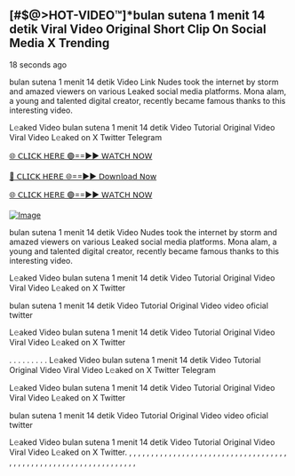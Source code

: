 ## [#$@>HOT-VIDEO™]*bulan sutena 1 menit 14 detik Viral Video Original Short Clip On Social Media X Trending

18 seconds ago

bulan sutena 1 menit 14 detik Video Link Nudes took the internet by storm and amazed viewers on various Leaked social media platforms. Mona alam, a young and talented digital creator, recently became famous thanks to this interesting video.

L𝚎aked Video bulan sutena 1 menit 14 detik Video Tutorial Original Video Viral Video L𝚎aked on X Twitter Telegram

[🌐 𝖢𝖫𝖨𝖢𝖪 𝖧𝖤𝖱𝖤 🟢==►► 𝖶𝖠𝖳𝖢𝖧 𝖭𝖮𝖶](https://3-tanei-pinik.blogspot.com/2025/02/viral-video.html)

[🔴 𝖢𝖫𝖨𝖢𝖪 𝖧𝖤𝖱𝖤 🌐==►► 𝖣𝗈𝗐𝗇𝗅𝗈𝖺𝖽 𝖭𝗈𝗐](https://3-tanei-pinik.blogspot.com/2025/02/viral-video.html)

[🌐 𝖢𝖫𝖨𝖢𝖪 𝖧𝖤𝖱𝖤 🟢==►► 𝖶𝖠𝖳𝖢𝖧 𝖭𝖮𝖶](https://3-tanei-pinik.blogspot.com/2025/02/viral-video.html)

[![Image](https://github.com/user-attachments/assets/ff3b7bd4-415c-4ca3-a6c8-b1f096193c29)](https://3-tanei-pinik.blogspot.com/2025/02/viral-video.html)

bulan sutena 1 menit 14 detik Video Nudes took the internet by storm and amazed viewers on various Leaked social media platforms. Mona alam, a young and talented digital creator, recently became famous thanks to this interesting video.

L𝚎aked Video bulan sutena 1 menit 14 detik Video Tutorial Original Video Viral Video L𝚎aked on X Twitter

bulan sutena 1 menit 14 detik Video Tutorial Original Video video oficial twitter

L𝚎aked Video bulan sutena 1 menit 14 detik Video Tutorial Original Video Viral Video L𝚎aked on X Twitter

. . . . . . . . . L𝚎aked Video bulan sutena 1 menit 14 detik Video Tutorial Original Video Viral Video L𝚎aked on X Twitter Telegram

L𝚎aked Video bulan sutena 1 menit 14 detik Video Tutorial Original Video Viral Video L𝚎aked on X Twitter

bulan sutena 1 menit 14 detik Video Tutorial Original Video video oficial twitter

L𝚎aked Video bulan sutena 1 menit 14 detik Video Tutorial Original Video Viral Video L𝚎aked on X Twitter.
,
,
,
,
,
,
,
,
,
,
,
,
,
,
,
,
,
,
,
,
,
,
,
,
,
,
,
,
,
,
,
,
,
,
,
,
,
,
,
,
,
,
,
,
,
,
,
,
,
,
,
,
,
,
,
,
,
,
,
,
,
,
,
,
,
